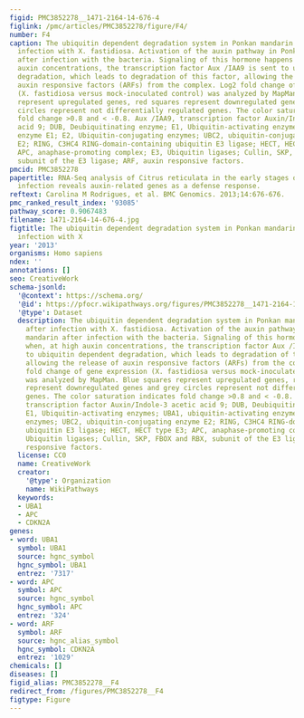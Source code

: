 ```yaml
---
figid: PMC3852278__1471-2164-14-676-4
figlink: /pmc/articles/PMC3852278/figure/F4/
number: F4
caption: The ubiquitin dependent degradation system in Ponkan mandarin 1 day after
  infection with X. fastidiosa. Activation of the auxin pathway in Ponkan mandarin
  after infection with the bacteria. Signaling of this hormone happens when, at high
  auxin concentrations, the transcription factor Aux /IAA9 is sent to ubiquitin dependent
  degradation, which leads to degradation of this factor, allowing the release of
  auxin responsive factors (ARFs) from the complex. Log2 fold change of gene expression
  (X. fastidiosa versus mock-inoculated control) was analyzed by MapMan. Blue squares
  represent upregulated genes, red squares represent downregulated genes and grey
  circles represent not differentially regulated genes. The color saturation indicates
  fold change >0.8 and < -0.8. Aux /IAA9, transcription factor Auxin/Indole-3 acetic
  acid 9; DUB, Deubiquitinating enzyme; E1, Ubiquitin-activating enzymes; UBA1, ubiquitin-activating
  enzyme E1; E2, Ubiquitin-conjugating enzymes; UBC2, ubiquitin-conjugating enzyme
  E2; RING, C3HC4 RING-domain-containing ubiquitin E3 ligase; HECT, HECT type E3;
  APC, anaphase-promoting complex; E3, Ubiquitin ligases; Cullin, SKP, FBOX and RBX,
  subunit of the E3 ligase; ARF, auxin responsive factors.
pmcid: PMC3852278
papertitle: RNA-Seq analysis of Citrus reticulata in the early stages of Xylella fastidiosa
  infection reveals auxin-related genes as a defense response.
reftext: Carolina M Rodrigues, et al. BMC Genomics. 2013;14:676-676.
pmc_ranked_result_index: '93085'
pathway_score: 0.9067483
filename: 1471-2164-14-676-4.jpg
figtitle: The ubiquitin dependent degradation system in Ponkan mandarin 1 day after
  infection with X
year: '2013'
organisms: Homo sapiens
ndex: ''
annotations: []
seo: CreativeWork
schema-jsonld:
  '@context': https://schema.org/
  '@id': https://pfocr.wikipathways.org/figures/PMC3852278__1471-2164-14-676-4.html
  '@type': Dataset
  description: The ubiquitin dependent degradation system in Ponkan mandarin 1 day
    after infection with X. fastidiosa. Activation of the auxin pathway in Ponkan
    mandarin after infection with the bacteria. Signaling of this hormone happens
    when, at high auxin concentrations, the transcription factor Aux /IAA9 is sent
    to ubiquitin dependent degradation, which leads to degradation of this factor,
    allowing the release of auxin responsive factors (ARFs) from the complex. Log2
    fold change of gene expression (X. fastidiosa versus mock-inoculated control)
    was analyzed by MapMan. Blue squares represent upregulated genes, red squares
    represent downregulated genes and grey circles represent not differentially regulated
    genes. The color saturation indicates fold change >0.8 and < -0.8. Aux /IAA9,
    transcription factor Auxin/Indole-3 acetic acid 9; DUB, Deubiquitinating enzyme;
    E1, Ubiquitin-activating enzymes; UBA1, ubiquitin-activating enzyme E1; E2, Ubiquitin-conjugating
    enzymes; UBC2, ubiquitin-conjugating enzyme E2; RING, C3HC4 RING-domain-containing
    ubiquitin E3 ligase; HECT, HECT type E3; APC, anaphase-promoting complex; E3,
    Ubiquitin ligases; Cullin, SKP, FBOX and RBX, subunit of the E3 ligase; ARF, auxin
    responsive factors.
  license: CC0
  name: CreativeWork
  creator:
    '@type': Organization
    name: WikiPathways
  keywords:
  - UBA1
  - APC
  - CDKN2A
genes:
- word: UBA1
  symbol: UBA1
  source: hgnc_symbol
  hgnc_symbol: UBA1
  entrez: '7317'
- word: APC
  symbol: APC
  source: hgnc_symbol
  hgnc_symbol: APC
  entrez: '324'
- word: ARF
  symbol: ARF
  source: hgnc_alias_symbol
  hgnc_symbol: CDKN2A
  entrez: '1029'
chemicals: []
diseases: []
figid_alias: PMC3852278__F4
redirect_from: /figures/PMC3852278__F4
figtype: Figure
---
```

